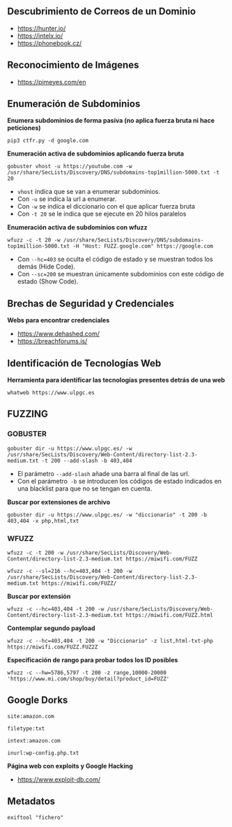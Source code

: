 ## Descubrimiento de Correos de un Dominio

- https://hunter.io/
- https://intelx.io/	
- https://phonebook.cz/

## Reconocimiento de Imágenes

- https://pimeyes.com/en

## Enumeración de Subdominios

**Enumera subdominios de forma pasiva (no aplica fuerza bruta ni hace peticiones)**

	pip3 ctfr.py -d google.com

**Enumeración activa de subdominios aplicando fuerza bruta**

	gobuster vhost -u https://youtube.com -w /usr/share/SecLists/Discovery/DNS/subdomains-top1million-5000.txt -t 20

- `vhost` indica que se van a enumerar subdominios.
- Con `-u` se indica la url a enumerar.
- Con `-w` se indica el diccionario con el que aplicar fuerza bruta
- Con `-t 20` se le indica que se ejecute en 20 hilos paralelos

**Enumeración activa de subdominios con wfuzz**

	wfuzz -c -t 20 -w /usr/share/SecLists/Discovery/DNS/subdomains-top1million-5000.txt -H "Host: FUZZ.google.com" https://google.com

- Con `--hc=403` se oculta el código de estado y se muestran todos los demás (Hide Code).
- Con `--sc=200` se muestran únicamente subdominios con este código de estado (Show Code).

## Brechas de Seguridad y Credenciales

**Webs para encontrar credenciales**

- https://www.dehashed.com/
- https://breachforums.is/

## Identificación de Tecnologías Web

**Herramienta para identificar las tecnologías presentes detrás de una web**

	whatweb https://www.ulpgc.es

## FUZZING

### GOBUSTER

	gobuster dir -u https://www.ulpgc.es/ -w /usr/share/SecLists/Discovery/Web-Content/directory-list-2.3-medium.txt -t 200 --add-slash -b 403,404

- El parámetro `--add-slash` añade una barra al final de las url.
- Con el parámetro` -b` se introducen los códigos de estado indicados en una blacklist para que no se tengan en cuenta.

**Buscar por extensiones de archivo**

	gobuster dir -u https://www.ulpgc.es/ -w "diccionario" -t 200 -b 403,404 -x php,html,txt

### WFUZZ

	wfuzz -c -t 200 -w /usr/share/SecLists/Discovery/Web-Content/directory-list-2.3-medium.txt https://miwifi.com/FUZZ

	wfuzz -c --sl=216 --hc=403,404 -t 200 -w /usr/share/SecLists/Discovery/Web-Content/directory-list-2.3-medium.txt https://miwifi.com/FUZZ/

**Buscar por extensión**

	wfuzz -c --hc=403,404 -t 200 -w /usr/share/SecLists/Discovery/Web-Content/directory-list-2.3-medium.txt https://miwifi.com/FUZZ.html

**Contemplar segundo payload**

	wfuzz -c --hc=403,404 -t 200 -w "Diccionario" -z list,html-txt-php https://miwifi.com/FUZZ.FUZ2Z

**Especificación de rango para probar todos los ID posibles**

	wfuzz -c --hw=5786,5797 -t 200 -z range,10000-20000 'https://www.mi.com/shop/buy/detail?product_id=FUZZ'
	
## Google Dorks

	site:amazon.com

	filetype:txt

	intext:amazon.com

	inurl:wp-config.php.txt

**Página web con exploits y Google Hacking**

- https://www.exploit-db.com/

## Metadatos

	exiftool "fichero"